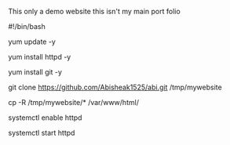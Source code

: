 This only a demo website this isn't my main port folio

#!/bin/bash

yum update -y

yum install httpd -y

yum install git -y

git clone https://github.com/Abisheak1525/abi.git /tmp/mywebsite

cp -R /tmp/mywebsite/* /var/www/html/

systemctl enable httpd

systemctl start httpd
